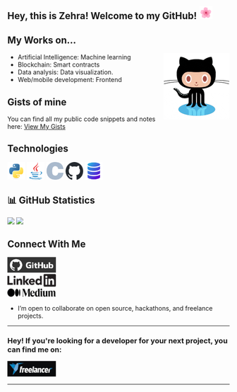 <h2 align="left">Hey, this is Zehra! Welcome to my GitHub!  <img src="https://github.com/zehragulbuyukarslan/icon_collection/blob/main/gifs/pink-sakura.gif" width="30" height="30"/> </h2>

<h2> My Works on... </h2>  <img align="right" src="https://github.com/zehragulbuyukarslan/icon_collection/blob/main/gifs/octacat-github.gif" alt="github" width="150" height="150"/>

- Artificial Intelligence: Machine learning
- Blockchain: Smart contracts
- Data analysis: Data visualization.
- Web/mobile development: Frontend

## Gists of mine
You can find all my public code snippets and notes here: [View My Gists](https://www.linkedin.com/in/zehragulbuyukarslan/)

## Technologies

<p align="left">
  
  <img src="https://raw.githubusercontent.com/devicons/devicon/master/icons/python/python-original.svg" alt="python" width="40" height="40"/>
  <img src="https://raw.githubusercontent.com/devicons/devicon/master/icons/java/java-original.svg" alt="java" width="40" height="40"/>
  <img src="https://raw.githubusercontent.com/devicons/devicon/master/icons/c/c-original.svg" alt="C" width="40" height="40"/>
  <img src="https://github.com/zehragulbuyukarslan/icon_collection/blob/main/svg/github-black.svg" alt="github" width="40" height="40"/>
  <img src="https://github.com/zehragulbuyukarslan/icon_collection/blob/main/png/database.png" alt=sql width="40" height="40">

</p>



## 📊 GitHub Statistics

<p>
  <img src="https://github-readme-stats.vercel.app/api?username=zehragulbuyukarslan&show_icons=true&theme=radical"/>
  
  <img src="https://github-readme-stats.vercel.app/api/top-langs/?username=zehragulbuyukarslan&layout=compact&theme=radical"/>

  
</p>


## Connect With Me
<p align="left">
    <a href="https://github.com/zehragulbuyukarslan/">
      <img src="https://github.com/zehragulbuyukarslan/logo_collection/blob/main/CombinationMark/svg/github.svg" alt="GitHub" width="110" height="35"/>
    <a/>
<br/>
    <a href="https://www.linkedin.com/in/zehragulbuyukarslan/">
      <img src="https://github.com/zehragulbuyukarslan/logo_collection/blob/main/CombinationMark/png/linkedIn.png" alt="LinkedIn" width="110"/>
    <a/>
<br/>
    <a href="https://zehragulbuyukarslan.medium.com/">
      <img src="https://github.com/zehragulbuyukarslan/logo_collection/blob/main/CombinationMark/png/medium1.png" alt="Medium" width="110" height="20"/>
    <a/>
      
- I’m open to collaborate on open source, hackathons, and freelance projects.
    
</p>

---

### Hey! If you're looking for a developer for your next project, you can find me on:

<a href="https://www.freelancer.com/u/zehragulb" target="_blank">
    <img src="https://github.com/zehragulbuyukarslan/logo_collection/blob/main/CombinationMark/jpg/freelancer2.jpg" alt="freelancer" height="35" width="110" />
<a/>

---
